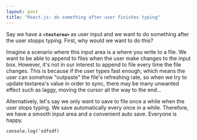```yaml
---
layout: post
title: "React.js: do something after user finishes typing"
---
```

Say we have a  <b>`<textarea>` </b>  as user input and we want to do something after the user stopps typing.
First, why would we want to do this? 

Imagine a scenario where this input area is a where you write to a file. We want to be able to append to files when
the user make changes to the input box. However, it's not in our interest to append to file every time the file changes.
This is because if the user types fast enough, which means the user can somehow "outpaste" the file's refreshing rate,
so when we try to update textarea's value in order to sync,
there may be many unwanted effect such as laggy, moving the cursor all the way to the end... 

Alternatively, let's say we only want to save to file once a while when the user stops typing.
We save automatically every once in a while. Therefore, we have a smooth input area and a convenient auto save.
Everyone is happy.

<code>console.log('sdfsdf)</code>
